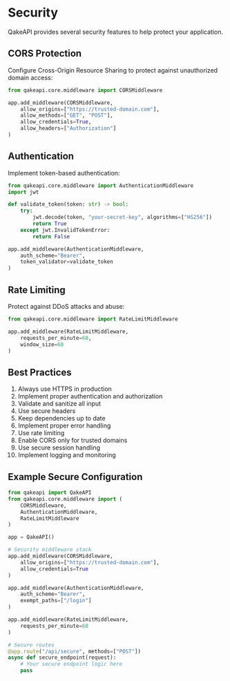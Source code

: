 # Security

QakeAPI provides several security features to help protect your application.

## CORS Protection

Configure Cross-Origin Resource Sharing to protect against unauthorized domain access:

```python
from qakeapi.core.middleware import CORSMiddleware

app.add_middleware(CORSMiddleware,
    allow_origins=["https://trusted-domain.com"],
    allow_methods=["GET", "POST"],
    allow_credentials=True,
    allow_headers=["Authorization"]
)
```

## Authentication

Implement token-based authentication:

```python
from qakeapi.core.middleware import AuthenticationMiddleware
import jwt

def validate_token(token: str) -> bool:
    try:
        jwt.decode(token, "your-secret-key", algorithms=["HS256"])
        return True
    except jwt.InvalidTokenError:
        return False

app.add_middleware(AuthenticationMiddleware,
    auth_scheme="Bearer",
    token_validator=validate_token
)
```

## Rate Limiting

Protect against DDoS attacks and abuse:

```python
from qakeapi.core.middleware import RateLimitMiddleware

app.add_middleware(RateLimitMiddleware,
    requests_per_minute=60,
    window_size=60
)
```

## Best Practices

1. Always use HTTPS in production
2. Implement proper authentication and authorization
3. Validate and sanitize all input
4. Use secure headers
5. Keep dependencies up to date
6. Implement proper error handling
7. Use rate limiting
8. Enable CORS only for trusted domains
9. Use secure session handling
10. Implement logging and monitoring

## Example Secure Configuration

```python
from qakeapi import QakeAPI
from qakeapi.core.middleware import (
    CORSMiddleware,
    AuthenticationMiddleware,
    RateLimitMiddleware
)

app = QakeAPI()

# Security middleware stack
app.add_middleware(CORSMiddleware,
    allow_origins=["https://trusted-domain.com"],
    allow_credentials=True
)

app.add_middleware(AuthenticationMiddleware,
    auth_scheme="Bearer",
    exempt_paths=["/login"]
)

app.add_middleware(RateLimitMiddleware,
    requests_per_minute=60
)

# Secure routes
@app.route("/api/secure", methods=["POST"])
async def secure_endpoint(request):
    # Your secure endpoint logic here
    pass
``` 